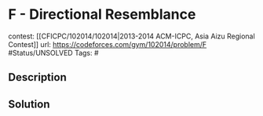 # F - Directional Resemblance

contest: [[CFICPC/102014/102014|2013-2014 ACM-ICPC, Asia Aizu Regional Contest]]
url: https://codeforces.com/gym/102014/problem/F
#Status/UNSOLVED
Tags: #

## Description

## Solution

